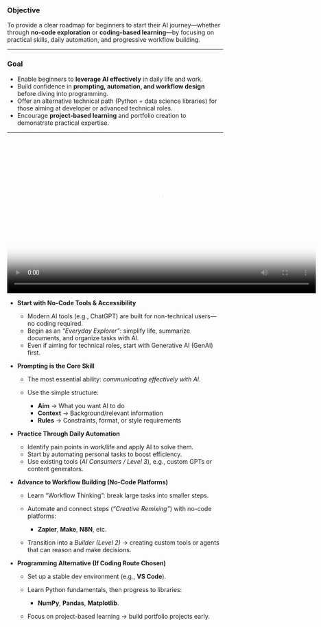 

### **Objective**

To provide a clear roadmap for beginners to start their AI journey—whether through **no-code exploration** or **coding-based learning**—by focusing on practical skills, daily automation, and progressive workflow building.

---

### **Goal**

* Enable beginners to **leverage AI effectively** in daily life and work.
* Build confidence in **prompting, automation, and workflow design** before diving into programming.
* Offer an alternative technical path (Python + data science libraries) for those aiming at developer or advanced technical roles.
* Encourage **project-based learning** and portfolio creation to demonstrate practical expertise.

---
<video width="720" height="360" controls poster="../thumbnail.png">
  <source src="../How_to_Learn_AI_in_2025.mp4" type="video/mp4">
</video>

* **Start with No-Code Tools & Accessibility**

  * Modern AI tools (e.g., ChatGPT) are built for non-technical users—no coding required.
  * Begin as an *“Everyday Explorer”*: simplify life, summarize documents, and organize tasks with AI.
  * Even if aiming for technical roles, start with Generative AI (GenAI) first.

* **Prompting is the Core Skill**

  * The most essential ability: *communicating effectively with AI*.
  * Use the simple structure:

    * **Aim** → What you want AI to do
    * **Context** → Background/relevant information
    * **Rules** → Constraints, format, or style requirements

* **Practice Through Daily Automation**

  * Identify pain points in work/life and apply AI to solve them.
  * Start by automating personal tasks to boost efficiency.
  * Use existing tools (*AI Consumers / Level 3*), e.g., custom GPTs or content generators.

* **Advance to Workflow Building (No-Code Platforms)**

  * Learn “Workflow Thinking”: break large tasks into smaller steps.
  * Automate and connect steps (*“Creative Remixing”*) with no-code platforms:

    * **Zapier**, **Make**, **N8N**, etc.
  * Transition into a *Builder (Level 2)* → creating custom tools or agents that can reason and make decisions.

* **Programming Alternative (If Coding Route Chosen)**

  * Set up a stable dev environment (e.g., **VS Code**).
  * Learn Python fundamentals, then progress to libraries:

    * **NumPy**, **Pandas**, **Matplotlib**.
  * Focus on project-based learning → build portfolio projects early.


